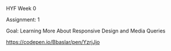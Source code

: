 HYF Week 0

Assignment: 1

Goal: Learning More About Responsive Design and Media Queries

https://codepen.io/Bbaslar/pen/YzrjJjo

